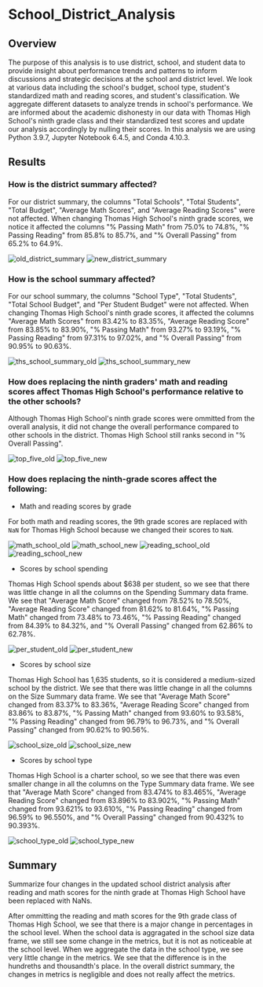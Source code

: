 # School_District_Analysis

## Overview

The purpose of this analysis is to use district, school, and student data to provide insight about performance trends and patterns to inform discussions and strategic decisions at the school and district level. We look at various data including the school's budget, school type, student's standardized math and reading scores, and student's classification. We aggregate different datasets to analyze trends in school's performance. We are informed about the academic dishonesty in our data with Thomas High School's ninth grade class and their standardized test scores and update our analysis accordingly by nulling their scores. In this analysis we are using Python 3.9.7, Jupyter Notebook 6.4.5, and Conda 4.10.3.


## Results

### How is the district summary affected?

For our district summary, the columns "Total Schools", "Total Students", "Total Budget", "Average Math Scores", and "Average Reading Scores" were not affected. When changing Thomas High School's ninth grade scores, we notice it affected the columns "% Passing Math" from 75.0% to 74.8%, "% Passing Reading" from 85.8% to 85.7%, and "% Overall Passing" from 65.2% to 64.9%. 

![old_district_summary]("images/district_summary_old.png")
![new_district_summary]("images/district_summary_new.png")

### How is the school summary affected?

For our school summary, the columns "School Type", "Total Students", "Total School Budget", and "Per Student Budget" were not affected. When changing Thomas High School's ninth grade scores, it affected the columns "Average Math Scores" from 83.42% to 83.35%, "Average Reading Score" from 83.85% to 83.90%, "% Passing Math" from 93.27% to 93.19%, "% Passing Reading" from 97.31% to 97.02%, and "% Overall Passing" from 90.95% to 90.63%.

![ths_school_summary_old]("images/ths_school_summary_old.png")
![ths_school_summary_new]("images/ths_school_summary_new.png")

### How does replacing the ninth graders' math and reading scores affect Thomas High School's performance relative to the other schools?

Although Thomas High School's ninth grade scores were ommitted from the overall analysis, it did not change the overall performance compared to other schools in the district. Thomas High School still ranks second in "% Overall Passing".

![top_five_old]("images/top_five_old.png")
![top_five_new]("images/top_five_new.png")

### How does replacing the ninth-grade scores affect the following:

- Math and reading scores by grade

For both math and reading scores, the 9th grade scores are replaced with `NaN` for Thomas High School because we changed their scores to `NaN`.

![math_school_old]("images/math_school_old.png")
![math_school_new]("images/math_school_new.png")
![reading_school_old]("images/reading_school_old.png")
![reading_school_new]("images/reading_school_new.png")

- Scores by school spending

Thomas High School spends about $638 per student, so we see that there was little change in all the columns on the Spending Summary data frame. We see that "Average Math Score" changed from 78.52% to 78.50%, "Average Reading Score" changed from 81.62% to 81.64%, "% Passing Math" changed from 73.48% to 73.46%, "% Passing Reading" changed from 84.39% to 84.32%, and "% Overall Passing" changed from 62.86% to 62.78%.

![per_student_old]("images/per_student_old.png")
![per_student_new]("images/per_student_new.png")

- Scores by school size

Thomas High School has 1,635 students, so it is considered a medium-sized school by the district. We see that there was little change in all the columns on the Size Summary data frame. We see that "Average Math Score" changed from 83.37% to 83.36%, "Average Reading Score" changed from 83.86% to 83.87%, "% Passing Math" changed from 93.60% to 93.58%, "% Passing Reading" changed from 96.79% to 96.73%, and "% Overall Passing" changed from 90.62% to 90.56%.

![school_size_old]("images/school_size_old.png")
![school_size_new]("images/school_size_new.png")

- Scores by school type

Thomas High School is a charter school, so we see that there was even smaller change in all the columns on the Type Summary data frame. We see that "Average Math Score" changed from 83.474% to 83.465%, "Average Reading Score" changed from 83.896% to 83.902%, "% Passing Math" changed from 93.621% to 93.610%, "% Passing Reading" changed from 96.59% to 96.550%, and "% Overall Passing" changed from 90.432% to 90.393%.

![school_type_old]("images/school_type_old.png")
![school_type_new]("images/school_type_new.png")

## Summary
Summarize four changes in the updated school district analysis after reading and math scores for the ninth grade at Thomas High School have been replaced with NaNs.

After ommitting the reading and math scores for the 9th grade class of Thomas High School, we see that there is a major change in percentages in the school level. When the school data is aggragated in the school size data frame, we still see some change in the metrics, but it is not as noticeable at the school level. When we aggregate the data in the school type, we see very little change in the metrics. We see that the difference is in the hundreths and thousandth's place. In the overall district summary, the changes in metrics is negligible and does not really affect the metrics.